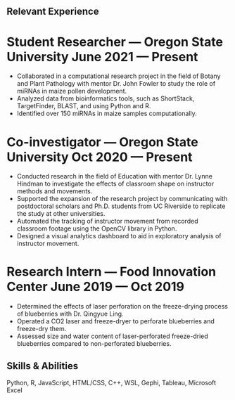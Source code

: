 ## Relevant Experience
# Student Researcher — Oregon State University	June 2021 — Present
- Collaborated in a computational research project in the field of Botany and Plant Pathology with mentor Dr. John Fowler to study the role of miRNAs in maize pollen development.
- Analyzed data from bioinformatics tools, such as ShortStack, TargetFinder, BLAST, and using Python and R.
- Identified over 150 miRNAs in maize samples computationally.	
# Co-investigator — Oregon State University	    Oct 2020 — Present
- Conducted research in the field of Education with mentor Dr. Lynne Hindman to investigate the effects of classroom shape on instructor methods and movements.
- Supported the expansion of the research project by communicating with postdoctoral scholars and Ph.D. students from UC Riverside to replicate the study at other universities.
- Automated the tracking of instructor movement from recorded classroom footage using the OpenCV library in Python.
- Designed a visual analytics dashboard to aid in exploratory analysis of instructor movement.	
# Research Intern — Food Innovation Center		June 2019 — Oct 2019
- Determined the effects of laser perforation on the freeze-drying process of blueberries with Dr. Qingyue Ling.
- Operated a CO2 laser and freeze-dryer to perforate blueberries and freeze-dry them.
- Assessed size and water content of laser-perforated freeze-dried blueberries compared to non-perforated blueberries.	

## Skills & Abilities
Python, R, JavaScript, HTML/CSS, C++, WSL, Gephi, Tableau, Microsoft Excel
